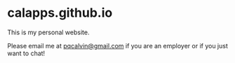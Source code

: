 # calapps.github.io

This is my personal website.

Please email me at pqcalvin@gmail.com if you are an employer or if you just want to chat!
